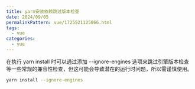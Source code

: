 ```yaml
---
title: yarn安装依赖跳过版本检查
date: 2024/09/05
permalinkPattern: vue/1725521125066.html
tags:
  - vue
categories:
  - vue
---
```

在执行 yarn install 时可以通过添加 --ignore-engines 选项来跳过引擎版本检查等一些常规的兼容性检查，但这可能会导致潜在的运行时问题，所以需谨慎使用。
```bash
yarn install --ignore-engines
```